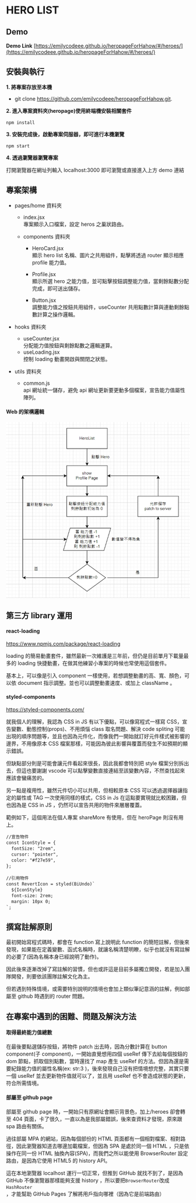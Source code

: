 # HERO LIST

## Demo

**Demo Link**
[https://emilycodeee.github.io/heropageForHahow/#/heroes/](https://emilycodeee.github.io/heropageForHahow/#/heroes/)

## 安裝與執行

**1. 將專案存放至本機**

- git clone https://github.com/emilycodeee/heropageForHahow.git.

**2. 進入專案資料夾(heropage)使用終端機安裝相關套件**

```
npm install
```

**3. 安裝完成後，啟動專案伺服器，即可進行本機瀏覽**

```
npm start
```

**4. 透過瀏覽器瀏覽專案**

打開瀏覽器在網址列輸入 localhost:3000 即可瀏覽或直接進入上方 demo 連結

## 專案架構

- pages/home 資料夾

  - index.jsx <br>
    專案顯示入口檔案，設定 heros 之巢狀路由。
  - components 資料夾<br>

    - HeroCard.jsx <br>
      顯示 hero list 名稱、圖片之共用組件，點擊將透過 router 顯示相應 profile 能力值。
    - Profile.jsx<br>
      顯示所選 hero 之能力值，並可點擊按鈕調整能力值，當剩餘點數分配完成，即可送出儲存。

    - Button.jsx<br>
      調整能力值之按鈕共用組件，useCounter 共用點數計算與連動剩餘點數計算之操作邏輯。

- hooks 資料夾

  - useCounter.jsx <br>
    分配能力值按鈕與剩餘點數之邏輯運算。
  - useLoading.jsx <br>
    控制 loading 動畫開啟與關閉之狀態。

- utils 資料夾
  - common.js <br>
    api 網址統一儲存，避免 api 網址更新要更動多個檔案，宣告能力值屬性陣列。

#### Web 的架構邏輯

![image](./src/readmeImg/web.jpg)

## 第三方 library 運用

#### react-loading

https://www.npmjs.com/package/react-loading

loading 的簡易動畫套件，雖然最新一次維護是三年前，但仍是目前單月下載量最多的 loading 快捷動畫，在做其他練習小專案的時候也常使用這個套件。

基本上，可以像是引入 component 一樣使用，若想調整動畫的高、寬、顏色，可以依 document 指示調整。並也可以調整動畫速度、或加上 className 。

#### styled-components

https://styled-components.com/

就我個人的理解，我認為 CSS in JS 有以下優點，可以像寫程式一樣寫 CSS，宣告變數、動態控制(props)、不用煩惱 class 取名問題、解決 code spliting 可能出現的順序問題等，並且也因為元件化，而像我們一開始就訂好元件樣式被影響的邊界，不用像原本 CSS 檔案那樣，可能因為彼此影響與覆蓋而發生不如預期的顯示錯誤。

但缺點部分則是可能會讓元件看起來很長，因此我都會特別把 style 檔案分別拆出去，但這也要謝謝 vscode 可以點擊變數直接連結至該變數內容，不然查找起來應該會蠻痛苦的。

另一點是複用性，雖然元件切小可以共用，但相較原本 CSS 可以透過選擇器讓指定的屬性或 TAG 一次使用同樣的樣式，CSS in Js 在這點要實現就比較困難，但也因為是 CSS in JS ，仍然可以宣告共用的物件來層層覆蓋。

範例如下，這個用法在個人專案 shareMore 有使用，但在 heroPage 則沒有用上。

```
//宣告物件
const IconStyle = {
  fontSize: "2rem",
  cursor: "pointer",
  color: "#f27e59",
};

//引用物件
const RevertIcon = styled(BiUndo)`
  ${IconStyle}
  font-size: 2rem;
  margin: 10px 0;
`;
```

## 撰寫註解原則

最初開始寫程式碼時，都會在 function 寫上說明此 function 的簡短註解，但後來發現，如果能在定義變數、函式名稱時，就讓名稱清楚明瞭，似乎也就沒有寫註解的必要了(因為名稱本身已經說明了動作)。

因此後來逐漸改掉了寫註解的習慣，但也或許這是目前多屬獨立開發，若是加入團隊開發，則要依該團隊註解文化為主。

但若遇到特殊情境，或需要特別說明的情境也會加上類似筆記意涵的註解，例如部屬至 github 時遇到的 router 問題。

## 在專案中遇到的困難、問題及解決方法

#### 取得最終能力值總數

在最後要點選儲存按鈕，將物件 patch 出去時，因為分數計算在 button component(子 component)，一開始直覺想用四個 useRef 傳下去給每個按鈕的 dom 節點，抓取個別點數，當時還找了 map 產生 useRef 的方法。但因為還是需要紀錄能力值的屬性名稱(ex: str:3 )，後來發現自己沒有把情境想完整，其實只要一個 useRef 並去更新物件值就可以了，並且用 useRef 也不會造成狀態的更新，符合所需情境。

#### 部屬至 github page

部屬至 github page 時，一開始只有原網址會顯示背景色，加上/heroes 卻會轉至 404 頁面，卡了很久，一直以為是我部屬錯誤，後來查資料才發現，原來跟 spa 路由有關係。

過往部屬 MPA 的網站，因為每個部份的 HTML 頁面都有一個相對檔案、相對路徑，因此瀏覽器知道去哪邊加載檔案，但因為 SPA 是處於同一個 HTML ，只是依操作在同一份 HTML 抽換內容(SPA)，而我們之所以能使用 BrowserRouter 設定路由，是因為它使用 HTML5 的 history API。

這在本地瀏覽器 localhost 運行一切正常，但推到 GitHub 就找不到了，是因為 GitHub 不像瀏覽器那樣能夠支援 history ，所以要把`BrowserRouter`改成`HashRouter` ，才能幫助 GitHub Pages 了解將用戶指向哪裡（因為它是前端路由）
